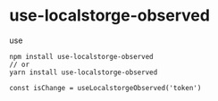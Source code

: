 # use-localstorge-observed

use

```
npm install use-localstorge-observed
// or
yarn install use-localstorge-observed
```

```
const isChange = useLocalstorgeObserved('token')
```
